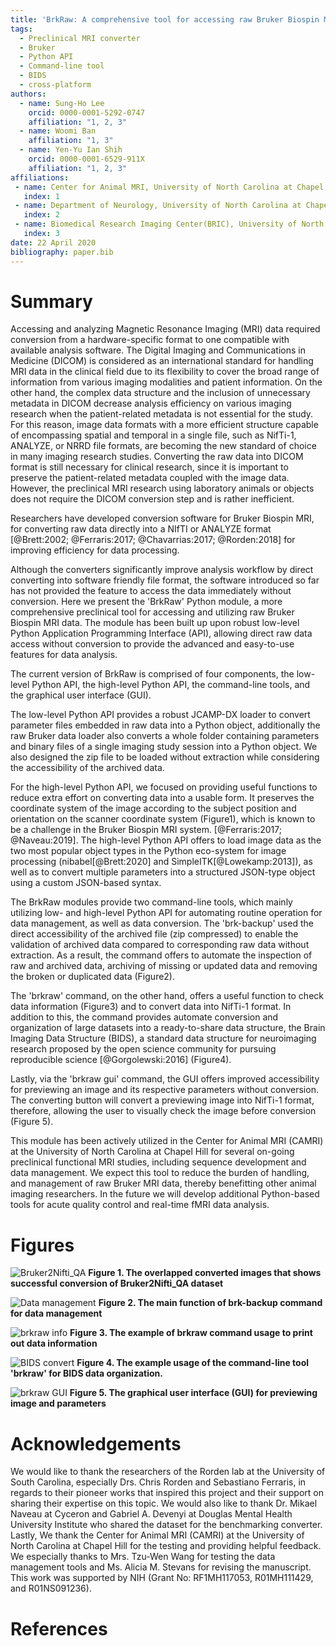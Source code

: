 ```yaml
---
title: 'BrkRaw: A comprehensive tool for accessing raw Bruker Biospin MRI data'
tags:
  - Preclinical MRI converter
  - Bruker
  - Python API
  - Command-line tool
  - BIDS
  - cross-platform
authors:
  - name: Sung-Ho Lee
    orcid: 0000-0001-5292-0747
    affiliation: "1, 2, 3"
  - name: Woomi Ban
    affiliation: "1, 3"
  - name: Yen-Yu Ian Shih
    orcid: 0000-0001-6529-911X
    affiliation: "1, 2, 3"
affiliations:
 - name: Center for Animal MRI, University of North Carolina at Chapel Hill
   index: 1
 - name: Department of Neurology, University of North Carolina at Chapel Hill
   index: 2
 - name: Biomedical Research Imaging Center(BRIC), University of North Carolina at Chapel Hill
   index: 3
date: 22 April 2020
bibliography: paper.bib
---
```


# Summary

Accessing and analyzing Magnetic Resonance Imaging (MRI) data required conversion from a hardware-specific format 
to one compatible with available analysis software. The Digital Imaging and Communications in Medicine (DICOM) 
is considered as an international standard for handling MRI data in the clinical field due to its flexibility 
to cover the broad range of information from various imaging modalities and patient information. On the other hand, 
the complex data structure and the inclusion of unnecessary metadata in DICOM decrease analysis efficiency 
on various imaging research when the patient-related metadata is not essential for the study. 
For this reason, image data formats with a more efficient structure capable of encompassing spatial and temporal 
in a single file, such as NifTi-1, ANALYZE, or NRRD file formats, are becoming the new standard of choice 
in many imaging research studies. Converting the raw data into DICOM format is still necessary for clinical research, 
since it is important to preserve the patient-related metadata coupled with the image data. 
However, the preclinical MRI research using laboratory animals or objects does not require the DICOM conversion step 
and is rather inefficient. 

Researchers have developed conversion software for Bruker Biospin MRI, 
for converting raw data directly into a NIfTI or ANALYZE format 
[@Brett:2002; @Ferraris:2017; @Chavarrias:2017; @Rorden:2018] for improving efficiency for data processing.

Although the converters significantly improve analysis workflow by direct converting into software friendly file format,
the software introduced so far has not provided the feature to access the data immediately without conversion.
Here we present the 'BrkRaw' Python module, a more comprehensive preclinical tool for accessing and utilizing
raw Bruker Biospin MRI data. The module has been built up upon robust low-level Python Application Programming Interface 
(API), allowing direct raw data access without conversion to provide the advanced and easy-to-use features 
for data analysis. 

The current version of BrkRaw is comprised of four components, the low-level Python API, the high-level Python API,
the command-line tools, and the graphical user interface (GUI).

The low-level Python API provides a robust JCAMP-DX loader to convert parameter files embedded in raw data
into a Python object, additionally the raw Bruker data loader also converts a whole folder containing parameters and
binary files of a single imaging study session into a Python object. We also designed the zip file to be loaded
without extraction while considering the accessibility of the archived data.

For the high-level Python API, we focused on providing useful functions to reduce extra effort on converting data into 
a usable form. It preserves the coordinate system of the image according to the subject position and orientation 
 on the scanner coordinate system (Figure1), which is known to be a challenge in the Bruker Biospin MRI system.
[@Ferraris:2017; @Naveau:2019].
The high-level Python API offers to load image data as the two most popular object types 
in the Python eco-system for image processing (nibabel[@Brett:2020] and SimpleITK[@Lowekamp:2013]), 
as well as to convert multiple parameters into a structured JSON-type object using a custom JSON-based syntax.

The BrkRaw modules provide two command-line tools, which mainly utilizing low- and high-level Python API for automating 
routine operation for data management, as well as data conversion. The 'brk-backup' used the direct accessibility 
of the archived file (zip compressed) to enable the validation of archived data compared to corresponding 
raw data without extraction. As a result, the command offers to automate the inspection of raw and archived data, 
archiving of missing or updated data and removing the broken or duplicated data (Figure2).

The 'brkraw' command, on the other hand, offers a useful function to check data information (Figure3) and 
to convert data into NifTi-1 format. In addition to this, the command provides automate conversion and organization 
of large datasets into a ready-to-share data structure, the Brain Imaging Data Structure (BIDS), 
a standard data structure for neuroimaging research proposed by the open science community for pursuing reproducible science [@Gorgolewski:2016] (Figure4).

Lastly, via the 'brkraw gui' command, the GUI offers improved accessibility for previewing an image and its respective parameters
without conversion. The converting button will convert a previewing image into NifTi-1 format, therefore, allowing the user to visually check the image before conversion (Figure 5).  

This module has been actively utilized in the Center for Animal MRI (CAMRI)
at the University of North Carolina at Chapel Hill for several on-going preclinical functional MRI studies,
including sequence development and data management. We expect this tool to reduce the burden of handling,
and management of raw Bruker MRI data, thereby benefitting other animal imaging researchers.
In the future we will develop additional Python-based tools for acute quality control and real-time fMRI data analysis.

# Figures
![Bruker2Nifti_QA](../imgs/bruker2nifti_qa.png)
**Figure 1. The overlapped converted images that shows successful conversion of Bruker2Nifti_QA dataset**

![Data management](../imgs/brk_backup.png)
**Figure 2. The main function of brk-backup command for data management**

![brkraw info](../imgs/brkraw_info.png)
**Figure 3. The example of brkraw command usage to print out data information**

![BIDS convert](../imgs/brkraw_bids.png)
**Figure 4. The example usage of the command-line tool 'brkraw' for BIDS data organization.**

![brkraw GUI](../imgs/brkraw_gui.png)
**Figure 5. The graphical user interface (GUI) for previewing image and parameters**

# Acknowledgements

We would like to thank the researchers of the Rorden lab at the University of South Carolina, especially
Drs. Chris Rorden and Sebastiano Ferraris, in regards to their pioneer works that inspired this project
and their support on sharing their expertise on this topic. We would also like to thank Dr. Mikael Naveau at Cyceron and
Gabriel A. Devenyi at Douglas Mental Health University Institute who shared the dataset for the benchmarking converter.
Lastly, We thank the Center for Animal MRI (CAMRI) at the University of North Carolina at Chapel Hill
for the testing and providing helpful feedback. We especially thanks to Mrs. Tzu-Wen Wang for testing the data management tools
and Ms. Alicia M. Stevans for revising the manuscript. This work was supported by NIH
(Grant No: RF1MH117053, R01MH111429, and R01NS091236).

# References
